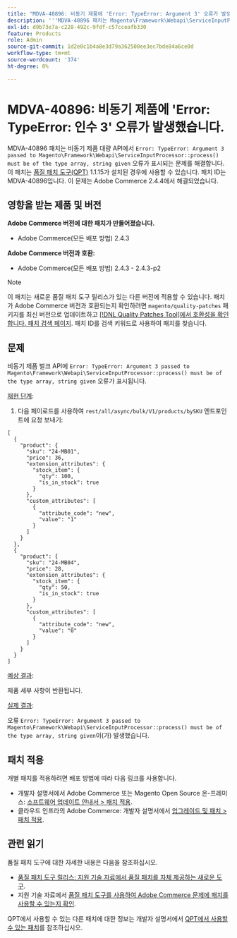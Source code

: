 ```yaml
---
title: "MDVA-40896: 비동기 제품에 'Error: TypeError: Argument 3' 오류가 발생했습니다."
description: '''MDVA-40896 패치는 Magento\Framework\Webapi\ServiceInputProcessor::process()에 전달된 ''Error: TypeError: 인수 3이 배열 유형이어야 하고, 문자열 given'' 오류가 비동기 제품 벌크 API에 표시되는 문제를 해결합니다. 이 패치는 [Quality Patches Tool (QPT)](/help/announcements/adobe-commerce-announcements/magento-quality-patches-released-new-tool-to-self-serve-quality-patches.md) 1.1.15가 설치된 경우 사용할 수 있습니다. 패치 ID는 MDVA-40896입니다. 이 문제는 Adobe Commerce 2.4.4에서 해결되었습니다."'
exl-id: d9b73e7a-c228-492c-9fdf-c57cceafb330
feature: Products
role: Admin
source-git-commit: 1d2e0c1b4a8e3d79a362500ee3ec7bde84a6ce0d
workflow-type: tm+mt
source-wordcount: '374'
ht-degree: 0%

---
```


# MDVA-40896: 비동기 제품에 &#39;Error: TypeError: 인수 3&#39; 오류가 발생했습니다.

MDVA-40896 패치는 비동기 제품 대량 API에서 `Error: TypeError: Argument 3 passed to Magento\Framework\Webapi\ServiceInputProcessor::process() must be of the type array, string given` 오류가 표시되는 문제를 해결합니다. 이 패치는 [품질 패치 도구(QPT)](/help/announcements/adobe-commerce-announcements/magento-quality-patches-released-new-tool-to-self-serve-quality-patches.md) 1.1.15가 설치된 경우에 사용할 수 있습니다. 패치 ID는 MDVA-40896입니다. 이 문제는 Adobe Commerce 2.4.4에서 해결되었습니다.

## 영향을 받는 제품 및 버전

**Adobe Commerce 버전에 대한 패치가 만들어졌습니다.**

* Adobe Commerce(모든 배포 방법) 2.4.3

**Adobe Commerce 버전과 호환:**

* Adobe Commerce(모든 배포 방법) 2.4.3 - 2.4.3-p2

>[!NOTE]
>
>이 패치는 새로운 품질 패치 도구 릴리스가 있는 다른 버전에 적용할 수 있습니다. 패치가 Adobe Commerce 버전과 호환되는지 확인하려면 `magento/quality-patches` 패키지를 최신 버전으로 업데이트하고 [[!DNL Quality Patches Tool]에서 호환성을 확인합니다. 패치 검색 페이지](https://devdocs.magento.com/quality-patches/tool.html#patch-grid). 패치 ID를 검색 키워드로 사용하여 패치를 찾습니다.

## 문제

비동기 제품 벌크 API에 `Error: TypeError: Argument 3 passed to Magento\Framework\Webapi\ServiceInputProcessor::process() must be of the type array, string given` 오류가 표시됩니다.

<u>재현 단계</u>:

1. 다음 페이로드를 사용하여 `rest/all/async/bulk/V1/products/bySKU` 엔드포인트에 요청 보내기:

```RESTAPI
[
  {
    "product": {
      "sku": "24-MB01",
      "price": 36,
      "extension_attributes": {
        "stock_item": {
          "qty": 100,
          "is_in_stock": true
        }
      },
      "custom_attributes": [
        {
          "attribute_code": "new",
          "value": "1"
        }
      ]
    }
  },
  {
    "product": {
      "sku": "24-MB04",
      "price": 28,
      "extension_attributes": {
        "stock_item": {
          "qty": 50,
          "is_in_stock": true
        }
      },
      "custom_attributes": [
        {
          "attribute_code": "new",
          "value": "0"
        }
      ]
    }
  }
]
```

<u>예상 결과</u>:

제품 세부 사항이 반환됩니다.

<u>실제 결과</u>:

오류 `Error: TypeError: Argument 3 passed to Magento\Framework\Webapi\ServiceInputProcessor::process() must be of the type array, string given`이(가) 발생했습니다.

## 패치 적용

개별 패치를 적용하려면 배포 방법에 따라 다음 링크를 사용합니다.

* 개발자 설명서에서 Adobe Commerce 또는 Magento Open Source 온-프레미스: [소프트웨어 업데이트 안내서 > 패치 적용](https://devdocs.magento.com/guides/v2.4/comp-mgr/patching/mqp.html).
* 클라우드 인프라의 Adobe Commerce: 개발자 설명서에서 [업그레이드 및 패치 > 패치 적용](https://devdocs.magento.com/cloud/project/project-patch.html).

## 관련 읽기

품질 패치 도구에 대한 자세한 내용은 다음을 참조하십시오.

* [품질 패치 도구 릴리스: 지원 기술 자료에서 품질 패치를 자체 제공하는 새로운 도구](/help/announcements/adobe-commerce-announcements/magento-quality-patches-released-new-tool-to-self-serve-quality-patches.md).
* 지원 기술 자료에서 [품질 패치 도구를 사용하여 Adobe Commerce 문제에 패치를 사용할 수 있는지 확인](/help/support-tools/patches-available-in-qpt-tool/check-patch-for-magento-issue-with-magento-quality-patches.md).

QPT에서 사용할 수 있는 다른 패치에 대한 정보는 개발자 설명서에서 [QPT에서 사용할 수 있는 패치](https://devdocs.magento.com/quality-patches/tool.html#patch-grid)를 참조하십시오.
